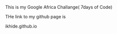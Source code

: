 This is my Google Africa Challange( 7days of Code)

THe link to my github page is 

ikhide.github.io